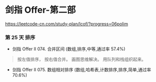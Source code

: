 # 剑指 Offer-第二部
https://leetcode-cn.com/study-plan/lcof/?progress=06polim

### 第 25 天 排序
* 剑指 Offer II 074. 合并区间 (数组,排序,中等,通过率 57.4%)
> 按左值排序， 按右值合并。 画图思维解决。 用队列和栈组织起来。
* 剑指 Offer II 075. 数组相对排序 (数组,哈希表,计数排序,排序,简单,通过率 70.6%)
